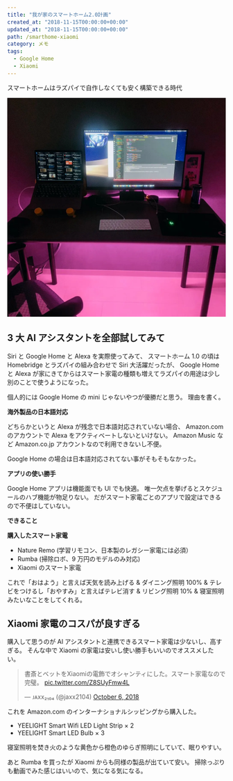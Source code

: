```yaml
---
title: "我が家のスマートホーム2.0計画"
created_at: "2018-11-15T00:00:00+00:00"
updated_at: "2018-11-15T00:00:00+00:00"
path: /smarthome-xiaomi
category: メモ
tags:
  - Google Home
  - Xiaomi
---
```


スマートホームはラズパイで自作しなくても安く構築できる時代

![](smarthome.webp)

## 3 大 AI アシスタントを全部試してみて

Siri と Google Home と Alexa を実際使ってみて、
スマートホーム 1.0 の頃は Homebridge とラズパイの組み合わせで Siri 大活躍だったが、
Google Home と Alexa が家にきてからはスマート家電の種類も増えてラズパイの用途は少し別のことで使うようになった。

個人的には Google Home の mini じゃないやつが優勝だと思う。
理由を書く。

**海外製品の日本語対応**

どちらかというと Alexa が残念で日本語対応されていない場合、
Amazon.com のアカウントで Alexa をアクティベートしないといけない。
Amazon Music など Amazon.co.jp アカウントなので利用できないし不便。

Google Home の場合は日本語対応されてない事がそもそもなかった。

**アプリの使い勝手**

Google Home アプリは機能面でも UI でも快適。
唯一欠点を挙げるとスケジュールのハブ機能が物足りない。
だがスマート家電ごとのアプリで設定はできるので不便はしていない。

**できること**

**購入したスマート家電**

- Nature Remo (学習リモコン、日本製のレガシー家電には必須）
- Rumba (掃除ロボ、9 万円のモデルのみ対応)
- Xiaomi のスマート家電

これで「おはよう」と言えば天気を読み上げる & ダイニング照明 100% & テレビをつけるし「おやすみ」と言えばテレビ消す & リビング照明 10% & 寝室照明みたいなことをしてくれる。

## Xiaomi 家電のコスパが良すぎる

購入して思うのが AI アシスタントと連携できるスマート家電は少ないし、高すぎる。
そんな中で Xiaomi の家電は安いし使い勝手もいいのでオススメしたい。

<blockquote class="twitter-tweet" data-partner="tweetdeck"><p lang="ja" dir="ltr">書斎とベットをXiaomiの電飾でオシャンティにした。スマート家電なので完璧。 <a href="https://t.co/Z8SUyFmw4L">pic.twitter.com/Z8SUyFmw4L</a></p>&mdash; ᴊᴀxx₂₁₀₄ (@jaxx2104) <a href="https://twitter.com/jaxx2104/status/1048591056600629248?ref_src=twsrc%5Etfw">October 6, 2018</a></blockquote>

これを Amazon.com のインターナショナルシッピングから購入した。

- YEELIGHT Smart Wifi LED Light Strip × 2
- YEELIGHT Smart LED Bulb × 3

寝室照明を焚き火のような黄色から橙色のゆらぎ照明にしていて、眠りやすい。

あと Rumba を買ったが Xiaomi からも同様の製品が出ていて安い。
掃除っぷりも動画でみた感じはいいので、気になる気になる。
